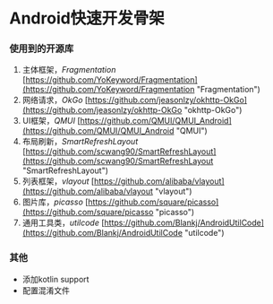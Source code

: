 # Android快速开发骨架 #
### 使用到的开源库 ###
1. 主体框架，*Fragmentation* [https://github.com/YoKeyword/Fragmentation](https://github.com/YoKeyword/Fragmentation "Fragmentation")
2. 网络请求，*OkGo* [https://github.com/jeasonlzy/okhttp-OkGo](https://github.com/jeasonlzy/okhttp-OkGo "okhttp-OkGo")
3. UI框架，*QMUI* [https://github.com/QMUI/QMUI_Android](https://github.com/QMUI/QMUI_Android "QMUI")
4. 布局刷新，*SmartRefreshLayout* [https://github.com/scwang90/SmartRefreshLayout](https://github.com/scwang90/SmartRefreshLayout "SmartRefreshLayout")
5. 列表框架，*vlayout* [https://github.com/alibaba/vlayout](https://github.com/alibaba/vlayout "vlayout")
6. 图片库，*picasso* [https://github.com/square/picasso](https://github.com/square/picasso "picasso")
7. 通用工具类，*utilcode* [https://github.com/Blankj/AndroidUtilCode](https://github.com/Blankj/AndroidUtilCode "utilcode")

### 其他 ###
- 添加kotlin support
- 配置混淆文件